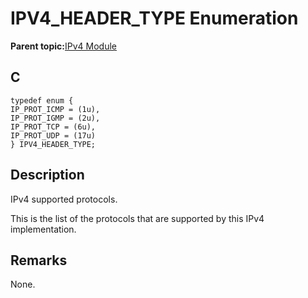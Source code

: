 # IPV4\_HEADER\_TYPE Enumeration

**Parent topic:**[IPv4 Module](GUID-EA29E72F-4194-41F9-9F19-D8BBA00D62F2.md)

## C

```
typedef enum {
IP_PROT_ICMP = (1u),
IP_PROT_IGMP = (2u),
IP_PROT_TCP = (6u),
IP_PROT_UDP = (17u)
} IPV4_HEADER_TYPE;
```

## Description

IPv4 supported protocols.

This is the list of the protocols that are supported by this IPv4 implementation.

## Remarks

None.


